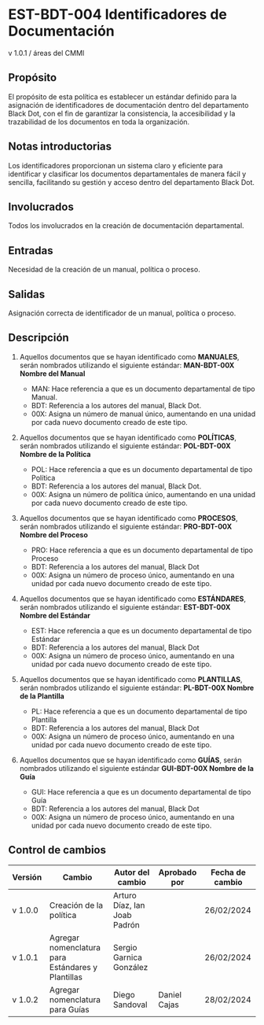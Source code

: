# EST-BDT-004 Identificadores de Documentación

v 1.0.1 / áreas del CMMI

## Propósito

El propósito de esta política es establecer un estándar definido para la asignación de identificadores de documentación dentro del departamento Black Dot, con el fin de garantizar la consistencia, la accesibilidad y la trazabilidad de los documentos en toda la organización.

## Notas introductorias

Los identificadores proporcionan un sistema claro y eficiente para identificar y clasificar los documentos departamentales de manera fácil y sencilla, facilitando su gestión y acceso dentro del departamento Black Dot.

## Involucrados

Todos los involucrados en la creación de documentación departamental.

## Entradas

Necesidad de la creación de un manual, política o proceso.

## Salidas

Asignación correcta de identificador de un manual, política o proceso.

## Descripción

1. Aquellos documentos que se hayan identificado como **MANUALES**, serán nombrados utilizando el siguiente estándar: **MAN-BDT-00X Nombre del Manual**
   - MAN: Hace referencia a que es un documento departamental de tipo Manual.
   - BDT: Referencia a los autores del manual, Black Dot.
   - 00X: Asigna un número de manual único, aumentando en una unidad por cada nuevo documento creado de este tipo.
2. Aquellos documentos que se hayan identificado como **POLÍTICAS**, serán nombrados utilizando el siguiente estándar: **POL-BDT-00X Nombre de la Política**
   - POL: Hace referencia a que es un documento departamental de tipo Política
   - BDT: Referencia a los autores del manual, Black Dot.
   - 00X: Asigna un número de política único, aumentando en una unidad por cada nuevo documento creado de este tipo.
3. Aquellos documentos que se hayan identificado como **PROCESOS**, serán nombrados utilizando el siguiente estándar: **PRO-BDT-00X Nombre del Proceso**
   - PRO: Hace referencia a que es un documento departamental de tipo Proceso
   - BDT: Referencia a los autores del manual, Black Dot
   - 00X: Asigna un número de proceso único, aumentando en una unidad por cada nuevo documento creado de este tipo.
4. Aquellos documentos que se hayan identificado como **ESTÁNDARES**, serán nombrados utilizando el siguiente estándar: **EST-BDT-00X Nombre del Estándar**
   - EST: Hace referencia a que es un documento departamental de tipo Estándar
   - BDT: Referencia a los autores del manual, Black Dot
   - 00X: Asigna un número de proceso único, aumentando en una unidad por cada nuevo documento creado de este tipo.
5. Aquellos documentos que se hayan identificado como **PLANTILLAS**, serán nombrados utilizando el siguiente estándar: **PL-BDT-00X Nombre de la Plantilla**

   - PL: Hace referencia a que es un documento departamental de tipo Plantilla
   - BDT: Referencia a los autores del manual, Black Dot
   - 00X: Asigna un número de proceso único, aumentando en una unidad por cada nuevo documento creado de este tipo.

6. Aquellos documentos que se hayan identificado como **GUÍAS**, serán nombrados utilizando el siguiente estándar **GUI-BDT-00X Nombre de la Guía**
   - GUI: Hace referencia a que es un documento departamental de tipo Guía
   - BDT: Referencia a los autores del manual, Black Dot
   - 00X: Asigna un número de proceso único, aumentando en una unidad por cada nuevo documento creado de este tipo.

## Control de cambios

| Versión | Cambio                                            | Autor del cambio             | Aprobado por | Fecha de cambio |
| ------- | ------------------------------------------------- | ---------------------------- | ------------ | --------------- |
| v 1.0.0 | Creación de la política                           | Arturo Díaz, Ian Joab Padrón |              | 26/02/2024      |
| v 1.0.1 | Agregar nomenclatura para Estándares y Plantillas | Sergio Garnica González      |              | 26/02/2024      |
| v 1.0.2 | Agregar nomenclatura para Guías                   | Diego Sandoval               | Daniel Cajas | 28/02/2024      |
